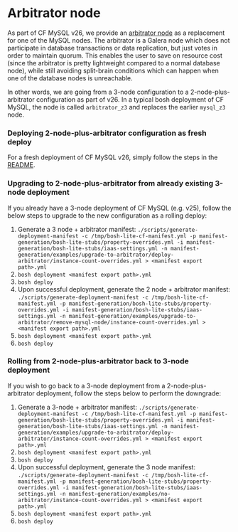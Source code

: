 # Arbitrator node

As part of CF MySQL v26, we provide an [arbitrator node](http://galeracluster.com/documentation-webpages/arbitrator.html) as a replacement for one of the MySQL nodes. The arbitrator is a Galera node which does not participate in database transactions or data replication, but just votes in order to maintain quorum. This enables the user to save on resource cost (since the arbitrator is pretty lightweight compared to a normal database node), while still avoiding split-brain conditions which can happen when one of the database nodes is unreachable.

In other words, we are going from a 3-node configuration to a 2-node-plus-arbitrator configuration as part of v26. In a typical bosh deployment of CF MySQL, the node is called `arbitrator_z3` and replaces the earlier `mysql_z3` node.

### Deploying 2-node-plus-arbitrator configuration as fresh deploy

For a fresh deployment of CF MySQL v26, simply follow the steps in the [README](https://github.com/cloudfoundry/cf-mysql-release/blob/develop/README.md#create-manifest-and-deploy).

### Upgrading to 2-node-plus-arbitrator from already existing 3-node deployment

If you already have a 3-node deployment of CF MySQL (e.g. v25), follow the below steps to upgrade to the new configuration as a rolling deploy:

1. Generate a 3 node + arbitrator manifest: `./scripts/generate-deployment-manifest -c /tmp/bosh-lite-cf-manifest.yml -p manifest-generation/bosh-lite-stubs/property-overrides.yml -i manifest-generation/bosh-lite-stubs/iaas-settings.yml -n manifest-generation/examples/upgrade-to-arbitrator/deploy-arbitrator/instance-count-overrides.yml > <manifest export path>.yml`
1. `bosh deployment <manifest export path>.yml`
1. `bosh deploy`
1.  Upon successful deployment, generate the 2 node + arbitrator manifest:
`./scripts/generate-deployment-manifest -c /tmp/bosh-lite-cf-manifest.yml -p manifest-generation/bosh-lite-stubs/property-overrides.yml -i manifest-generation/bosh-lite-stubs/iaas-settings.yml -n manifest-generation/examples/upgrade-to-arbitrator/remove-mysql-node/instance-count-overrides.yml > <manifest export path>.yml`
1. `bosh deployment <manifest export path>.yml`
1. `bosh deploy`

### Rolling from 2-node-plus-arbitrator back to 3-node deployment

If you wish to go back to a 3-node deployment from a 2-node-plus-arbitrator deployment, follow the steps below to perform the downgrade:

1. Generate a 3-node + arbitrator manifest: `./scripts/generate-deployment-manifest -c /tmp/bosh-lite-cf-manifest.yml -p manifest-generation/bosh-lite-stubs/property-overrides.yml -i manifest-generation/bosh-lite-stubs/iaas-settings.yml -n manifest-generation/examples/upgrade-to-arbitrator/deploy-arbitrator/instance-count-overrides.yml > <manifest export path>.yml`
1. `bosh deployment <manifest export path>.yml`
1. `bosh deploy`
1.  Upon successful deployment, generate the 3 node manifest:
`./scripts/generate-deployment-manifest -c /tmp/bosh-lite-cf-manifest.yml -p manifest-generation/bosh-lite-stubs/property-overrides.yml -i manifest-generation/bosh-lite-stubs/iaas-settings.yml -n manifest-generation/examples/no-arbitrator/instance-count-overrides.yml > <manifest export path>.yml`
1. `bosh deployment <manifest export path>.yml`
1. `bosh deploy`
